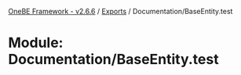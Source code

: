 [OneBE Framework - v2.6.6](../README.md) / [Exports](../modules.md) / Documentation/BaseEntity.test

# Module: Documentation/BaseEntity.test
